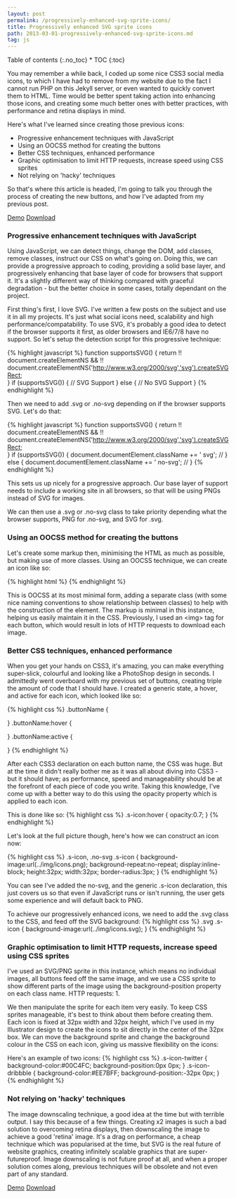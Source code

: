 ```yaml
---
layout: post
permalink: /progressively-enhanced-svg-sprite-icons/
title: Progressively enhanced SVG sprite icons
path: 2013-03-01-progressively-enhanced-svg-sprite-icons.md
tag: js
---
```


<div class="toc" markdown="1">
<span class="gamma">Table of contents</span>
{:.no_toc}
* TOC
{:toc}
</div>

You may remember a while back, I coded up some nice CSS3 social media icons, to which I have had to remove from my website due to the fact I cannot run PHP on this Jekyll server, or even wanted to quickly convert them to HTML. Time would be better spent taking action into enhancing those icons, and creating some much better ones with better practices, with performance and retina displays in mind.

Here's what I've learned since creating those previous icons:
<ul class="post-list">
  <li>Progressive enhancement techniques with JavaScript</li>
  <li>Using an OOCSS method for creating the buttons</li>
  <li>Better CSS techniques, enhanced performance</li>
  <li>Graphic optimisation to limit HTTP requests, increase speed using CSS sprites</li>
  <li>Not relying on 'hacky' techniques</li>
</ul>

So that's where this article is headed, I'm going to talk you through the process of creating the new buttons, and how I've adapted from my previous post.

<div class="download-box">
  <a href="//toddmotto.com/labs/svg-icons" onclick="_gaq.push(['_trackEvent', 'Click', 'Demo SVG Icons, 'SVG Icons Demo']);">Demo</a>
  <a href="//toddmotto.com/labs/svg-icons/svg-icons.zip" onclick="_gaq.push(['_trackEvent', 'Click', 'Download SVG Icons, 'SVG Icons Download']);">Download</a>
</div>

### Progressive enhancement techniques with JavaScript
Using JavaScript, we can detect things, change the DOM, add classes, remove classes, instruct our CSS on what's going on. Doing this, we can provide a progressive approach to coding, providing a solid base layer, and progressively enhancing that base layer of code for browsers that support it. It's a slightly different way of thinking compared with graceful degradation - but the better choice in some cases, totally dependant on the project.

First thing's first, I love SVG. I've written a few posts on the subject and use it in all my projects. It's just what social icons need, scalability and high performance/compatability. To use SVG, it's probably a good idea to detect if the browser supports it first, as older browsers and IE6/7/8 have no support. So let's setup the detection script for this progressive technique:

{% highlight javascript %}
function supportsSVG() {
    return !! document.createElementNS && !! document.createElementNS('http://www.w3.org/2000/svg','svg').createSVGRect;  
}
if (supportsSVG()) {
    // SVG Support
} else {
    // No SVG Support
}
{% endhighlight %}

Then we need to add .svg or .no-svg depending on if the browser supports SVG. Let's do that:

{% highlight javascript %}
function supportsSVG() {
    return !! document.createElementNS && !! document.createElementNS('http://www.w3.org/2000/svg','svg').createSVGRect;  
}
if (supportsSVG()) {
    document.documentElement.className += ' svg'; // <html class=" svg">
} else {
    document.documentElement.className += ' no-svg'; // <html class=" no-svg">
}
{% endhighlight %}

This sets us up nicely for a progressive approach. Our base layer of support needs to include a working site in all browsers, so that will be using PNGs instead of SVG for images.

We can then use a .svg or .no-svg class to take priority depending what the browser supports, PNG for .no-svg, and SVG for .svg.

### Using an OOCSS method for creating the buttons
Let's create some markup then, minimising the HTML as much as possible, but making use of more classes. Using an OOCSS technique, we can create an icon like so:

{% highlight html %}
<a href="#" class="s-icon s-icon-twitter"></a>
{% endhighlight %}

This is OOCSS at its most minimal form, adding a separate class (with some nice naming conventions to show relationship between classes) to help with the construction of the element. The markup is minimal in this instance, helping us easily maintain it in the CSS. Previously, I used an &lt;img&gt; tag for each button, which would result in lots of HTTP requests to download each image.

### Better CSS techniques, enhanced performance
When you get your hands on CSS3, it's amazing, you can make everything super-slick, colourful and looking like a PhotoShop design in seconds. I admittedly went overboard with my previous set of buttons, creating triple the amount of code that I should have. I created a generic state, a hover, and active for each icon, which looked like so:

{% highlight css %}
.buttonName {
  
}
.buttonName:hover {
  
}
.buttonName:active {
  
}
{% endhighlight %}

After each CSS3 declaration on each button name, the CSS was huge. But at the time it didn't really bother me as it was all about diving into CSS3 - but it should have; as performance, speed and manageability should be at the forefront of each piece of code you write. Taking this knowledge, I've come up with a better way to do this using the opacity property which is applied to each icon.

This is done like so:
{% highlight css %}
.s-icon:hover {
  opacity:0.7;
}
{% endhighlight %}

Let's look at the full picture though, here's how we can construct an icon now:

{% highlight css %}
.s-icon,
.no-svg .s-icon {
  background-image:url(../img/icons.png);
  background-repeat:no-repeat;
  display:inline-block;
  height:32px;
  width:32px;
  border-radius:3px;
}
{% endhighlight %}

You can see I've added the no-svg, and the generic .s-icon declaration, this just covers us so that even if JavaScript runs or isn't running, the user gets some experience and will default back to PNG.

To achieve our progressively enhanced icons, we need to add the .svg class to the CSS, and feed off the SVG background:
{% highlight css %}
.svg .s-icon {
  background-image:url(../img/icons.svg);
}
{% endhighlight %}

### Graphic optimisation to limit HTTP requests, increase speed using CSS sprites
I've used an SVG/PNG sprite in this instance, which means no individual images, all buttons feed off the same image, and we use a CSS sprite to show different parts of the image using the background-position property on each class name. HTTP requests: 1.

We then manipulate the sprite for each item very easily. To keep CSS sprites manageable, it's best to think about them before creating them. Each icon is fixed at 32px width and 32px height, which I've used in my Illustrator design to create the icons to sit directly in the center of the 32px box. We can move the background sprite and change the background colour in the CSS on each icon, giving us massive flexibility on the icons:

Here's an example of two icons:
{% highlight css %}
.s-icon-twitter {
  background-color:#00C4FC;
  background-position:0px 0px;
}
.s-icon-dribbble {
  background-color:#EE7BFF;
  background-position:-32px 0px;
}
{% endhighlight %}

### Not relying on 'hacky' techniques
The image downscaling technique, a good idea at the time but with terrible output. I say this because of a few things. Creating x2 images is such a bad solution to overcoming retina displays, then downscaling the image to achieve a good 'retina' image. It's a drag on performance, a cheap technique which was popularised at the time, but SVG is the real future of website graphics, creating infinitely scalable graphics that are super-futureproof. Image downscaling is not future proof at all, and when a proper solution comes along, previous techniques will be obsolete and not even part of any standard.

<div class="download-box">
  <a href="//toddmotto.com/labs/svg-icons" onclick="_gaq.push(['_trackEvent', 'Click', 'Demo SVG Icons, 'SVG Icons Demo']);">Demo</a>
  <a href="//toddmotto.com/labs/svg-icons/svg-icons.zip" onclick="_gaq.push(['_trackEvent', 'Click', 'Download SVG Icons, 'SVG Icons Download']);">Download</a>
</div>
